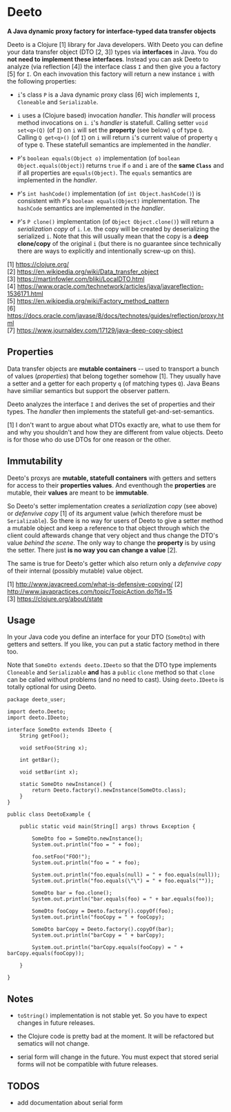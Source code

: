 # Deeto

__A Java dynamic proxy factory for interface-typed data transfer objects__

Deeto is a Clojure [1] library for Java developers. With Deeto you can
define your data transfer object (DTO [2, 3]) types via __interfaces__
in Java. You do __not need to implement these interfaces__. Instead
you can ask Deeto to analyze (via reflection [4]) the interface class
`I` and then give you a factory [5] for `I`. On each invovation this
factory will return a new instance `i` with the following properties:

* `i`'s class `P` is a Java dynamic proxy class [6] wich implements
  `I`, `Cloneable` and `Serializable`.

* `i` uses a (Clojure based) invocation _handler_. This _handler_ will
  process method invocations on `i`. `i`'s _handler_ is
  statefull. Calling setter `void set<q>(Q)` (of `I`) on `i` will set
  the __property__ (see below) `q` of type `Q`. Calling `Q get<q>()`
  (of `I`) on `i` will return `i`'s current value of property `q` of
  type `Q`. These statefull semantics are implemented in the
  _handler_.

* `P`'s `boolean equals(Object o)` implementation (of `boolean
  Object.equals(Object)`) returns `true` if `o` and `i` are of the
  __same `Class`__ and if all properties are `equals(Object)`. The
  `equals` semantics are implemented in the _handler_.

* `P`'s `int hashCode()` implementation (of `int Object.hashCode()`)
  is consistent with `P`'s `boolean equals(Object)`
  implementation. The `hashCode` semantics are implemented in the
  _handler_.

* `P`'s `P clone()` implementation (of `Object Object.clone()`) will
  return a _serialization copy_ of `i`. I.e. the copy will be created
  by deserializing the serialized `i`. Note that this will usually
  mean that the copy is a __deep clone/copy__ of the original `i` (but
  there is no guarantee since technically there are ways to explicitly
  and intentionally screw-up on this).

[1] https://clojure.org/  
[2] https://en.wikipedia.org/wiki/Data_transfer_object  
[3] https://martinfowler.com/bliki/LocalDTO.html  
[4] https://www.oracle.com/technetwork/articles/java/javareflection-1536171.html  
[5] https://en.wikipedia.org/wiki/Factory_method_pattern  
[6] https://docs.oracle.com/javase/8/docs/technotes/guides/reflection/proxy.html  
[7] https://www.journaldev.com/17129/java-deep-copy-object  

## Properties

Data transfer objects are __mutable containers__ -- used to transport
a bunch of values (_properties_) that belong together somehow
[1]. They usually have a setter and a getter for each property `q` (of
matching types `Q`). Java Beans have similiar semantics but support
the observer pattern.

Deeto analyzes the interface `I` and derives the set of properties and
their types. The _handler_ then implements the statefull
get-and-set-semantics.

[1] I don't want to argue about what DTOs exactly are, what to use
them for and why you shouldn't and how they are different from value
objects. Deeto is for those who do use DTOs for one reason or the
other.

## Immutability

Deeto's proxys are __mutable, statefull containers__ with getters and
setters for access to their __properties values__. And eventhough the
__properties__ are mutable, their __values__ are meant to be
__immutable__.

So Deeto's setter implementation creates a _serialization copy_ (see
above) or _defenvive copy_ [1] of its argument value (which therefore
must be `Serializable`). So there is no way for users of Deeto to give
a setter method a mutable object and keep a reference to that object
through which the client could aftewards change that very object and
thus change the DTO's value _behind the scene_. The only way to change
the __property__ is by using the setter. There just __is no way you
can change a value__ [2].

The same is true for Deeto's getter which also return only a
_defenvive copy_ of their internal (possibly mutable) value
object.

[1] http://www.javacreed.com/what-is-defensive-copying/
[2] http://www.javapractices.com/topic/TopicAction.do?Id=15  
[3] https://clojure.org/about/state  

## Usage

In your Java code you define an interface for your DTO (`SomeDto`)
with getters and setters. If you like, you can put a static factory
method in there too.

Note that `SomeDto extends deeto.IDeeto` so that the DTO type
implements `Cloneable` and `Serializable` __and__ has a `public`
`clone` method so that `clone` can be called without problems (and no
need to cast). Using `deeto.IDeeto` is totally optional for using
Deeto.

	package deeto_user;

	import deeto.Deeto;
	import deeto.IDeeto;

	interface SomeDto extends IDeeto {
		String getFoo();

		void setFoo(String x);

		int getBar();

		void setBar(int x);

		static SomeDto newInstance() {
			return Deeto.factory().newInstance(SomeDto.class);
		}
	}

	public class DeetoExample {

		public static void main(String[] args) throws Exception {

			SomeDto foo = SomeDto.newInstance();
			System.out.println("foo = " + foo);

			foo.setFoo("FOO!");
			System.out.println("foo = " + foo);

			System.out.println("foo.equals(null) = " + foo.equals(null));
			System.out.println("foo.equals(\"\") = " + foo.equals(""));

			SomeDto bar = foo.clone();
			System.out.println("bar.equals(foo) = " + bar.equals(foo));

			SomeDto fooCopy = Deeto.factory().copyOf(foo);
			System.out.println("fooCopy = " + fooCopy);

			SomeDto barCopy = Deeto.factory().copyOf(bar);
			System.out.println("barCopy = " + barCopy);

			System.out.println("barCopy.equals(fooCopy) = " + barCopy.equals(fooCopy));

		}

	}

## Notes

* `toString()` implementation is not stable yet. So you have to expect
  changes in future releases.

* the Clojure code is pretty bad at the moment. It will be refactored
  but sematics will not change.

* serial form will change in the future. You must expect that stored
  serial forms will not be compatible with future releases.

## TODOS

* add documentation about serial form
